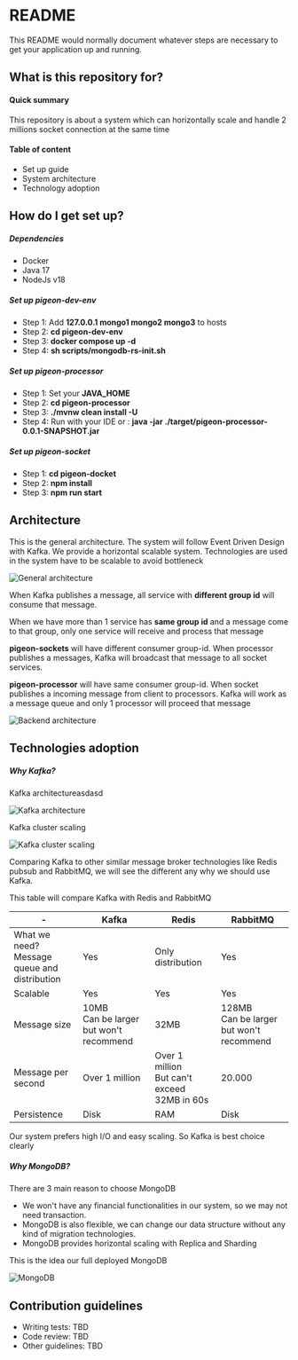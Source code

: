 # README #

This README would normally document whatever steps are necessary to get your application up and running.

## What is this repository for? ###

#### Quick summary

This repository is about a system which can horizontally scale and handle 2 millions socket connection at the same time

#### Table of content

* Set up guide
* System architecture
* Technology adoption

## How do I get set up? ###

##### Dependencies

* Docker
* Java 17
* NodeJs v18

##### Set up pigeon-dev-env

* Step 1: Add **127.0.0.1 mongo1 mongo2 mongo3** to hosts
* Step 2: **cd pigeon-dev-env**
* Step 3: **docker compose up -d**
* Step 4: **sh scripts/mongodb-rs-init.sh**

##### Set up pigeon-processor

* Step 1: Set your **JAVA_HOME**
* Step 2: **cd pigeon-processor**
* Step 3: **./mvnw clean install -U**
* Step 4: Run with your IDE or : **java -jar ./target/pigeon-processor-0.0.1-SNAPSHOT.jar**

##### Set up pigeon-socket

* Step 1: **cd pigeon-docket**
* Step 2: **npm install**
* Step 3: **npm run start**

## Architecture ###

This is the general architecture. The system will follow Event Driven Design with Kafka.
We provide a horizontal scalable system. Technologies are used in the system have to be scalable to avoid bottleneck

![General architecture](/documentation/General%20architecture.drawio.png)

When Kafka publishes a message, all service with **different group id** will consume that message.

When we have more than 1 service has **same group id** and a message come to that group, only one service will receive
and process that message

**pigeon-sockets** will have different consumer group-id.
When processor publishes a messages, Kafka will broadcast that message to all socket services.

**pigeon-processor** will have same consumer group-id.
When socket publishes a incoming message from client to processors. Kafka will work as a message queue and only 1
processor will proceed that message

![Backend architecture](/documentation/Backend%20architecture.drawio.png)

## Technologies adoption ###

##### Why Kafka?

Kafka architectureasdasd

![Kafka architecture](/documentation/Kafka-Architecture-Diagram.png)

Kafka cluster scaling

![Kafka cluster scaling](/documentation/Kafka-cluster-scaling.png)

Comparing Kafka to other similar message broker technologies like Redis pubsub and RabbitMQ, we will see the different
any why we should use Kafka.

This table will compare Kafka with Redis and RabbitMQ

| -                                                | Kafka                                      | Redis                                           | RabbitMQ                                    |
|--------------------------------------------------|--------------------------------------------|-------------------------------------------------|---------------------------------------------|
| What we need?<br/>Message queue and distribution | Yes                                        | Only distribution                               | Yes                                         |
| Scalable                                         | Yes                                        | Yes                                             | Yes                                         |
| Message size                                     | 10MB<br/>Can be larger but won't recommend | 32MB                                            | 128MB<br/>Can be larger but won't recommend |
| Message per second                               | Over 1 million                             | Over 1 million<br/>But can't exceed 32MB in 60s | 20.000                                      |
| Persistence                                      | Disk                                       | RAM                                             | Disk                                        |

Our system prefers high I/O and easy scaling. So Kafka is best choice clearly

##### Why MongoDB?

There are 3 main reason to choose MongoDB

* We won't have any financial functionalities in our system, so we may not need transaction.
* MongoDB is also flexible, we can change our data structure without any kind of migration technologies.
* MongoDB provides horizontal scaling with Replica and Sharding

This is the idea our full deployed MongoDB

![MongoDB](/documentation/Mongodb-replicaset-sharding-architecture.png)

## Contribution guidelines ###

* Writing tests: TBD
* Code review: TBD
* Other guidelines: TBD
